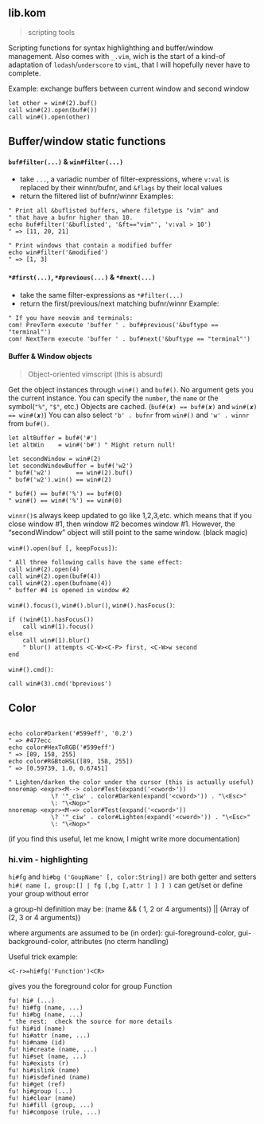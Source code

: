 
## lib.kom
> scripting tools

Scripting functions for syntax highlighthing and buffer/window management.
Also comes with `_.vim`, wich is the start of a kind-of adaptation of
`lodash`/`underscore` to `vimL`, that I will hopefully never have to complete.

Example: exchange buffers between current window and second window
```vim
let other = win#(2).buf()
call win#(2).open(buf#())
call win#().open(other)
```

## Buffer/window static functions

#### `buf#filter(...)` & `win#filter(...)`
 - take `...`, a variadic number of filter-expressions, where `v:val` is replaced
   by their winnr/bufnr, and `&flags` by their local values
 - return the filtered list of bufnr/winnr
Examples:
```vim
" Print all &buflisted buffers, where filetype is "vim" and
" that have a bufnr higher than 10.
echo buf#filter('&buflisted', '&ft=="vim"', 'v:val > 10')
" => [11, 20, 21]

" Print windows that contain a modified buffer
echo win#filter('&modified')
" => [1, 3]
```

#### `*#first(...)`, `*#previous(...)` & `*#next(...)`
 - take the same filter-expressions as `*#filter(...)`
 - return the first/previous/next matching bufnr/winnr
Example:
```vim
" If you have neovim and terminals:
com! PrevTerm execute 'buffer ' . buf#previous('&buftype == "terminal"')
com! NextTerm execute 'buffer ' . buf#next('&buftype == "terminal"')
```

#### Buffer & Window objects
> Object-oriented vimscript (this is absurd)

Get the object instances through `win#()` and `buf#()`.
No argument gets you the current instance.
You can specify the `number`, the `name` or the symbol(`"%"`, `"$"`, etc.)
Objects are cached. (`buf#(𝒙) == buf#(𝒙)` and `win#(𝒙) == win#(𝒙)`)
You can also select `'b' . bufnr` from `win#()` and `'w' . winnr` from `buf#()`.
```vim
let altBuffer = buf#('#')
let altWin    = win#('b#') " Might return null!

let secondWindow = win#(2)
let secondWindowBuffer = buf#('w2')
" buf#('w2')       == win#(2).buf()
" buf#('w2').win() == win#(2)

" buf#() == buf#('%') == buf#(0)
" win#() == win#('%') == win#(0)
```
`winnr()`s always keep updated to go like 1,2,3,etc. which means that
if you close window #1, then window #2 becomes window #1.
However, the “secondWindow” object will still point to the
same window. (black magic)

`win#().open(buf [, keepFocus])`:
```vim
" All three following calls have the same effect:
call win#(2).open(4)
call win#(2).open(buf#(4))
call win#(2).open(bufname(4))
" buffer #4 is opened in window #2
```

`win#().focus()`, `win#().blur()`, `win#().hasFocus()`:
```vim
if (!win#(1).hasFocus())
    call win#(1).focus()
else
    call win#(1).blur()
    " blur() attempts <C-W><C-P> first, <C-W>w second
end
```

`win#().cmd()`:
```vim
call win#(3).cmd('bprevious')
```

## Color

```vim

echo color#Darken('#599eff', '0.2')
" => #477ecc
echo color#HexToRGB('#599eff')
" => [89, 158, 255]
echo color#RGBtoHSL([89, 158, 255])
" => [0.59739, 1.0, 0.67451]

" Lighten/darken the color under the cursor (this is actually useful)
nnoremap <expr><M--> color#Test(expand('<cword>'))
            \? '"_ciw' . color#Darken(expand('<cword>')) . "\<Esc>"
            \: "\<Nop>"
nnoremap <expr><M-=> color#Test(expand('<cword>'))
            \? '"_ciw' . color#Lighten(expand('<cword>')) . "\<Esc>"
            \: "\<Nop>"

```

(if you find this useful, let me know, I might write more documentation)

### hi.vim - highlighting

`hi#fg` and `hi#bg ('GoupName' [, color:String])`
  are both getter and setters
`hi#( name [, group:[] | fg [,bg [,attr ] ] ] )`
  can get/set or define your group without error

a group-hl definition may be:
  (name && ( 1, 2 or 4 arguments)) || (Array of (2, 3 or 4 arguments))

where arguments are assumed to be (in order): gui-foreground-color, gui-background-color, attributes
(no cterm handling)

Useful trick example:

```vim
<C-r>=hi#fg('Function')<CR>
```

gives you the foreground color for group Function

```vim
fu! hi# (...)
fu! hi#fg (name, ...)
fu! hi#bg (name, ...)
" the rest:  check the source for more details
fu! hi#id (name)
fu! hi#attr (name, ...)
fu! hi#name (id)
fu! hi#create (name, ...)
fu! hi#set (name, ...)
fu! hi#exists (r)
fu! hi#islink (name)
fu! hi#isdefined (name)
fu! hi#get (ref)
fu! hi#group (...)
fu! hi#clear (name)
fu! hi#fill (group, ...)
fu! hi#compose (rule, ...)
```

